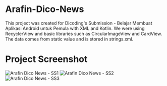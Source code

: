 # Arafin-Dico-News
This project was created for Dicoding's Submission - Belajar Membuat Aplikasi Android untuk Pemula with XML and Kotlin. We were using RecyclerView and basic libraries such as CircularImageView and CardView.
The data comes from static value and is stored in strings.xml.

# Project Screenshot
![Arafin Dico News - SS1](https://github.com/akmalrafinursyabani/Arafin-Dico-News/assets/70334616/8e3b72a9-74ef-4689-800c-0933af45e6d8) 
![Arafin Dico News - SS2](https://github.com/akmalrafinursyabani/Arafin-Dico-News/assets/70334616/fa262a67-80ff-417b-9d66-e00a7bfece78) 
![Arafin Dico News - SS3](https://github.com/akmalrafinursyabani/Arafin-Dico-News/assets/70334616/54226163-418e-43b3-b321-6f0eb1476233)
